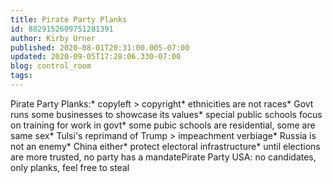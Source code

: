 ```yaml
---
title: Pirate Party Planks
id: 8829152609751281391
author: Kirby Urner
published: 2020-08-01T20:31:00.005-07:00
updated: 2020-09-05T17:28:06.330-07:00
blog: control_room
tags: 
---
```


[](https://blogger.googleusercontent.com/img/b/R29vZ2xl/AVvXsEge6rC3EeY4jZcbHaPYDf5-O7mNyql3U3EkA7uWifGiTKMcSzDVpQ9X_BRs49sP0xTf0JhTFvqjSAgECFQ_tEad2kTiuyPWillQZa2R4q8mloH8EXN_INB4Y4c-v6G6XypRqhwy/s800/pirate_banner.jpg)Pirate Party Planks:* copyleft > copyright* ethnicities are not races* Govt runs some businesses to showcase its values* special public schools focus on training for work in govt* some pubic schools are residential, some are same sex* Tulsi's reprimand of Trump > impeachment verbiage* Russia is not an enemy* China either* protect electoral infrastructure* until elections are more trusted, no party has a mandatePirate Party USA: no candidates, only planks, feel free to steal
